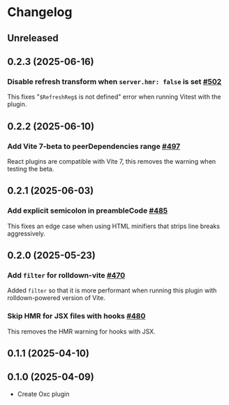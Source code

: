 # Changelog

## Unreleased

## 0.2.3 (2025-06-16)

### Disable refresh transform when `server.hmr: false` is set [#502](https://github.com/vitejs/vite-plugin-react/pull/502)

This fixes "`$RefreshReg$` is not defined" error when running Vitest with the plugin.

## 0.2.2 (2025-06-10)

### Add Vite 7-beta to peerDependencies range [#497](https://github.com/vitejs/vite-plugin-react/pull/497)

React plugins are compatible with Vite 7, this removes the warning when testing the beta.

## 0.2.1 (2025-06-03)

### Add explicit semicolon in preambleCode [#485](https://github.com/vitejs/vite-plugin-react/pull/485)

This fixes an edge case when using HTML minifiers that strips line breaks aggressively.

## 0.2.0 (2025-05-23)

### Add `filter` for rolldown-vite [#470](https://github.com/vitejs/vite-plugin-react/pull/470)

Added `filter` so that it is more performant when running this plugin with rolldown-powered version of Vite.

### Skip HMR for JSX files with hooks [#480](https://github.com/vitejs/vite-plugin-react/pull/480)

This removes the HMR warning for hooks with JSX.

## 0.1.1 (2025-04-10)

## 0.1.0 (2025-04-09)

- Create Oxc plugin
